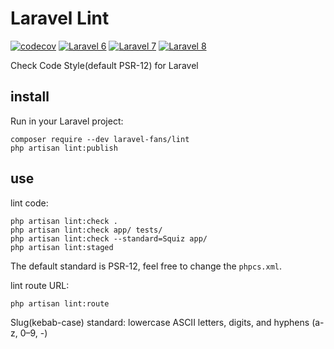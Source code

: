 # Laravel Lint

[![codecov](https://codecov.io/gh/laravel-fans/laravel-lint/branch/main/graph/badge.svg)](https://codecov.io/gh/laravel-fans/laravel-lint)
[![Laravel 6](https://github.com/laravel-fans/laravel-lint/workflows/Laravel%206/badge.svg)](https://github.com/laravel-fans/laravel-lint/actions)
[![Laravel 7](https://github.com/laravel-fans/laravel-lint/workflows/Laravel%207/badge.svg)](https://github.com/laravel-fans/laravel-lint/actions)
[![Laravel 8](https://github.com/laravel-fans/laravel-lint/workflows/Laravel%208/badge.svg)](https://github.com/laravel-fans/laravel-lint/actions)

Check Code Style(default PSR-12) for Laravel

## install

Run in your Laravel project:

```shell
composer require --dev laravel-fans/lint
php artisan lint:publish
```

## use

lint code:

```shell
php artisan lint:check .
php artisan lint:check app/ tests/
php artisan lint:check --standard=Squiz app/
php artisan lint:staged
```

The default standard is PSR-12, feel free to change the `phpcs.xml`.

lint route URL:

```shell
php artisan lint:route
```

Slug(kebab-case) standard: lowercase ASCII letters, digits, and hyphens (a-z, 0–9, -)
